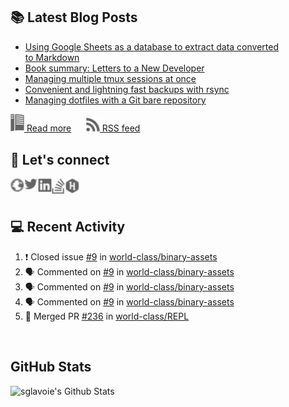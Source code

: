 ## 📚 Latest Blog Posts

<!-- BLOG-POST-LIST:START -->
- [Using Google Sheets as a database to extract data converted to Markdown](https://www.sglavoie.com/posts/2021/12/19/using-google-sheets-as-a-database-to-extract-data-converted-to-markdown/)
- [Book summary: Letters to a New Developer](https://www.sglavoie.com/posts/2021/11/08/book-summary-letters-to-a-new-developer/)
- [Managing multiple tmux sessions at once](https://www.sglavoie.com/posts/2021/09/19/managing-multiple-tmux-sessions-at-once/)
- [Convenient and lightning fast backups with rsync](https://www.sglavoie.com/posts/2021/07/31/convenient-and-lightning-fast-backups-with-rsync/)
- [Managing dotfiles with a Git bare repository](https://www.sglavoie.com/posts/2021/05/30/managing-dotfiles-with-git-bare-repository/)
<!-- BLOG-POST-LIST:END -->


[<img alt="rss feed" width="22px" src="./assets/readthedocs.svg" /> Read more][website] &nbsp;&nbsp;&nbsp;&nbsp; [<img alt="rss feed" width="22px" src="./assets/rss.svg" /> RSS feed][rss]

## 🔌 Let's connect

[<img align="left" alt="sglavoie.com" width="22px" src="./assets/globe.svg" />][website]
[<img align="left" alt="sgdlavoie | Twitter" width="22px" src="./assets/twitter.svg" />][twitter]
[<img align="left" alt="sglavoie | LinkedIn" width="22px" src="./assets/linkedin.svg" />][linkedin]
[<img align="left" alt="sglavoie | Stackoverflow" width="22px" src="./assets/stackoverflow.svg" />][stackoverflow]
[<img align="left" alt="sglavoie | HackRank" width="22px" src="./assets/hackerrank.svg" />][hackerrank]

<br /><br />

## :computer: Recent Activity

<!--START_SECTION:activity-->
1. ❗️ Closed issue [#9](https://github.com/world-class/binary-assets/issues/9) in [world-class/binary-assets](https://github.com/world-class/binary-assets)
2. 🗣 Commented on [#9](https://github.com/world-class/binary-assets/issues/9) in [world-class/binary-assets](https://github.com/world-class/binary-assets)
3. 🗣 Commented on [#9](https://github.com/world-class/binary-assets/issues/9) in [world-class/binary-assets](https://github.com/world-class/binary-assets)
4. 🗣 Commented on [#9](https://github.com/world-class/binary-assets/issues/9) in [world-class/binary-assets](https://github.com/world-class/binary-assets)
5. 🎉 Merged PR [#236](https://github.com/world-class/REPL/pull/236) in [world-class/REPL](https://github.com/world-class/REPL)
<!--END_SECTION:activity-->


<br />

## GitHub Stats

<img alt="sglavoie's Github Stats" src="https://github-readme-stats.sglavoie.vercel.app/api?username=sglavoie&show_icons=true&title_color=5DC1FF&icon_color=fca311&text_color=e5e5e5&bg_color=000000" />

<br /><br />

[hackerrank]: https://www.hackerrank.com/sglavoie
[rss]: https://www.sglavoie.com/feeds/sglavoie.rss.xml
[website]: https://www.sglavoie.com
[twitter]: https://twitter.com/sgdlavoie
[linkedin]: https://www.linkedin.com/in/sglavoie
[stackoverflow]: https://stackoverflow.com/story/sglavoie
